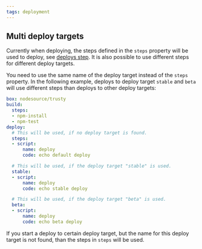 ```yaml
---
tags: deployment
---
```


## Multi deploy targets

Currently when deploying, the steps defined in the `steps` property will be used
to deploy, see [deploys step](/docs/deploy/index.html). It is also possible to
use different steps for different deploy targets.

You need to use the same name of the deploy target instead of the `steps`
property. In the following example, deploys to deploy target `stable` and `beta`
will use different steps than deploys to other deploy targets:

```yaml
box: nodesource/trusty
build:
  steps:
  - npm-install
  - npm-test
deploy:
  # This will be used, if no deploy target is found.
  steps:
  - script:
      name: deploy
      code: echo default deploy

  # This will be used, if the deploy target "stable" is used.
  stable:
  - script:
      name: deploy
      code: echo stable deploy

  # This will be used, if the deploy target "beta" is used.
  beta:
  - script:
      name: deploy
      code: echo beta deploy
```

If you start a deploy to certain deploy target, but the name for this deploy
target is not found, than the steps in `steps` will be used.
